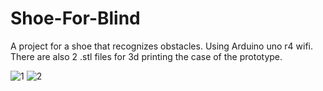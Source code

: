 # Shoe-For-Blind
A project for a shoe that recognizes obstacles. Using Arduino uno r4 wifi.
There are also 2 .stl files for 3d printing the case of the prototype.

![1](https://github.com/iratus7/Shoe-For-Blind/assets/2788154/5504de4b-307d-49a8-a3b5-492945864f1d)
![2](https://github.com/iratus7/Shoe-For-Blind/assets/2788154/615b29ea-9f93-4332-8cd9-101ee70fc90a)
